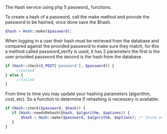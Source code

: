 The Hash service using php 5 password_ functions.

To create a hash of a password, call the make method and provide the password to be hashed, once done save the $hash.

```php
$hash = Hash::make($password);
```

When logging in a user their hash must be retrieved from the database and compared against the provided password to make sure they match, for this a method called password_verify is used, it has 2 parameters the first is the user provided password the second is the hash from the database.

```php
if (Hash::check($_POST['password'], $password)) {
     //passed
} else {
     //failed
}
```

From time to time you may update your hashing parameters (algorithm, cost, etc). So a function to determine if rehashing is necessary is available:

```php
if (Hash::check($password, $hash)) {     
   if (Hash::needsRehash($hash, $algorithm, $options)) {         
       $hash = Hash::make($password, $algorithm, $options); /* Store new hash in db */     
   } 
}
```
